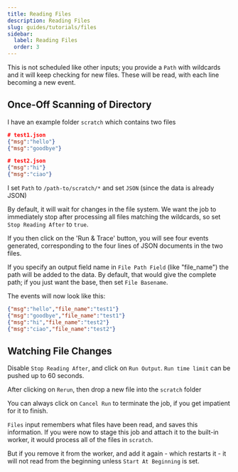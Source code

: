 ```yaml
---
title: Reading Files
description: Reading Files
slug: guides/tutorials/files
sidebar:
  label: Reading Files
  order: 3
---
```



This is not scheduled like other inputs; you provide a `Path` with wildcards and it will keep checking for new files. These will be read, with each line becoming a new event.

## Once-Off Scanning of Directory

I have an example folder `scratch` which contains two files

```json
# test1.json
{"msg":"hello"}
{"msg":"goodbye"}
```
```json
# test2.json
{"msg":"hi"}
{"msg":"ciao"}
```

I set `Path` to `/path-to/scratch/*` and set `JSON` (since the data is already JSON)

By default, it will wait for changes in the file system. We want the job to immediately stop after processing all files matching the wildcards, so set `Stop Reading After` to `true`.

If you then click on the 'Run & Trace' button, you will see four events generated, corresponding to the four lines of JSON documents in the two files.

If you specify an output field name in `File Path Field` (like "file_name") the path will be
added to the data.  By default, that would give the complete path; if you just want the base, then set `File Basename`.

The events will now look like this:

```json
{"msg":"hello","file_name":"test1"}
{"msg":"goodbye","file_name":"test1"}
{"msg":"hi","file_name":"test2"}
{"msg":"ciao","file_name":"test2"}
```

## Watching File Changes

Disable `Stop Reading After`, and click on `Run Output`.  `Run time limit` can be pushed up to 60 seconds. 

After clicking on `Rerun`, then drop a new file into the `scratch` folder

You can always click on `Cancel Run` to terminate the job, if you get impatient for it to finish.

`Files` input remembers what files have been read, and saves this information. If you were now to stage this job and attach it to the built-in worker, it would process all of the files in `scratch`. 

But if you remove it from the worker, and add it again - which restarts it - it will not read from the beginning unless `Start At Beginning` is set.





